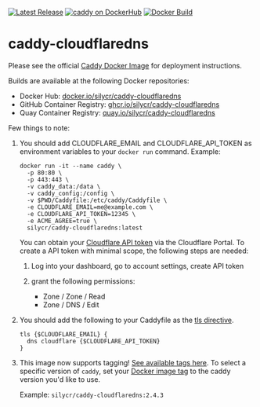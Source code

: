 [![Latest Release][version-image]][version-url]
[![caddy on DockerHub][dockerhub-image]][dockerhub-url]
[![Docker Build][gh-actions-image]][gh-actions-url]

# caddy-cloudflaredns

Please see the official [Caddy Docker Image](https://hub.docker.com/_/caddy) for deployment instructions.

Builds are available at the following Docker repositories:

* Docker Hub: [docker.io/silycr/caddy-cloudflaredns](https://hub.docker.com/r/silycr/caddy-cloudflaredns)
* GitHub Container Registry: [ghcr.io/silycr/caddy-cloudflaredns](https://ghcr.io/silycr/caddy-cloudflaredns)
* Quay Container Registry: [quay.io/silycr/caddy-cloudflaredns](https://quay.io/repository/silycr/caddy-cloudflaredns)

Few things to note: 

1. You should add CLOUDFLARE_EMAIL and CLOUDFLARE_API_TOKEN as environment variables to your `docker run` command. Example:

      ```
      docker run -it --name caddy \
        -p 80:80 \
        -p 443:443 \
        -v caddy_data:/data \
        -v caddy_config:/config \
        -v $PWD/Caddyfile:/etc/caddy/Caddyfile \
        -e CLOUDFLARE_EMAIL=me@example.com \
        -e CLOUDFLARE_API_TOKEN=12345 \
        -e ACME_AGREE=true \
        silycr/caddy-cloudflaredns:latest
      ```
      
      You can obtain your [Cloudflare API token](https://support.cloudflare.com/hc/en-us/articles/200167836-Managing-API-Tokens-and-Keys) via the Cloudflare Portal. To create a API token with minimal scope, the following steps are needed:

   1. Log into your dashboard, go to account settings, create API token
   2. grant the following permissions:

      * Zone / Zone / Read
      * Zone / DNS / Edit
      
2. You should add the following to your Caddyfile as the [tls directive](https://caddyserver.com/docs/caddyfile/directives/tls#tls). 

   ```
   tls {$CLOUDFLARE_EMAIL} { 
     dns cloudflare {$CLOUDFLARE_API_TOKEN}
   }
   ```

3. This image now supports tagging! [See available tags here](https://hub.docker.com/r/silycr/caddy-cloudflaredns/tags). To select a specific version of `caddy`, set your [Docker image tag](https://docs.docker.com/engine/reference/run/#imagetag) to the caddy version you'd like to use. 

   Example: `silycr/caddy-cloudflaredns:2.4.3`

[version-image]: https://img.shields.io/github/v/release/silycr/caddy-cloudflaredns?style=for-the-badge
[version-url]: https://github.com/silycr/caddy-cloudflaredns/releases

[gh-actions-image]: https://img.shields.io/github/actions/workflow/status/silycr/caddy-cloudflaredns/main.yml?style=for-the-badge
[gh-actions-url]: https://github.com/silycr/caddy-cloudflaredns/actions

[dockerhub-image]: https://img.shields.io/docker/pulls/silycr/caddy-cloudflaredns?label=DockerHub%20Pulls&style=for-the-badge
[dockerhub-url]: https://hub.docker.com/r/silycr/caddy-cloudflaredns
